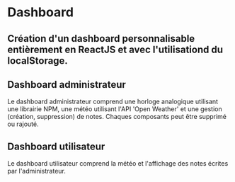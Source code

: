 # Dashboard
## Création d'un dashboard personnalisable entièrement en ReactJS et avec l'utilisationd du localStorage.

## Dashboard administrateur
Le dashboard administrateur comprend une horloge analogique utilisant une librairie NPM, une météo utilisant l'API 'Open Weather' et une gestion (création, suppression) de notes. Chaques composants peut être supprimé ou rajouté.

## Dashboard utilisateur
Le dashboard utilisateur comprend la météo et l'affichage des notes écrites par l'administrateur.